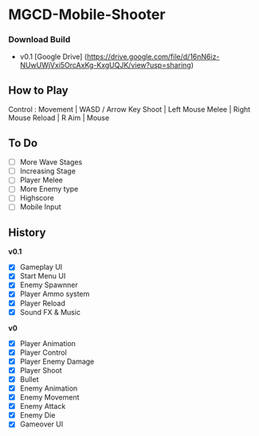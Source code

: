 # MGCD-Mobile-Shooter

### Download Build
- v0.1 [Google Drive] (https://drive.google.com/file/d/16nN6iz-NUwUWjVxi5OrcAxKg-KxgUQJK/view?usp=sharing)

## How to Play
Control :
Movement | WASD / Arrow Key
Shoot | Left Mouse
Melee | Right Mouse
Reload | R
Aim | Mouse

## To Do

- [ ] More Wave Stages
- [ ] Increasing Stage
- [ ] Player Melee
- [ ] More Enemy type
- [ ] Highscore
- [ ] Mobile Input

## History
**v0.1**
- [x] Gameplay UI
- [x] Start Menu UI
- [x] Enemy Spawnner
- [x] Player Ammo system
- [x] Player Reload
- [x] Sound FX & Music

**v0**
- [x] Player Animation	
- [x] Player Control	
- [x] Player Enemy Damage	
- [x] Player Shoot		
- [x] Bullet		
- [x] Enemy Animation	
- [x] Enemy Movement	
- [x] Enemy Attack		
- [x] Enemy Die		
- [x] Gameover UI		